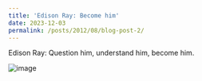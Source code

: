 ```yaml
---
title: 'Edison Ray: Become him'
date: 2023-12-03
permalink: /posts/2012/08/blog-post-2/
---
```


Edison Ray: Question him, understand him, become him. 

![image](https://github.com/YuanzhengLei/yuanzhenglei.github.io/assets/113956766/779539d5-bf52-4445-93fc-01d71f92e094)


